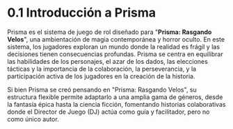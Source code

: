 # 0.1 Introducción a Prisma

Prisma es el sistema de juego de rol diseñado para "**Prisma: Rasgando Velos**", una ambientación de magia contemporánea y horror oculto. En este sistema, los jugadores exploran un mundo donde la realidad es frágil y las decisiones tienen consecuencias profundas. Prisma se centra en equilibrar las habilidades de los personajes, el azar de los dados, las elecciones tácticas y la importancia de la colaboración, la perseverancia, y la participación activa de los jugadores en la creación de la historia.

Si bien Prisma se creó pensando en "Prisma: Rasgando Velos", su estructura flexible permite adaptarlo a una amplia gama de géneros, desde la fantasía épica hasta la ciencia ficción, fomentando historias colaborativas donde el Director de Juego (DJ) actúa como guía y facilitador, pero no como único autor.
